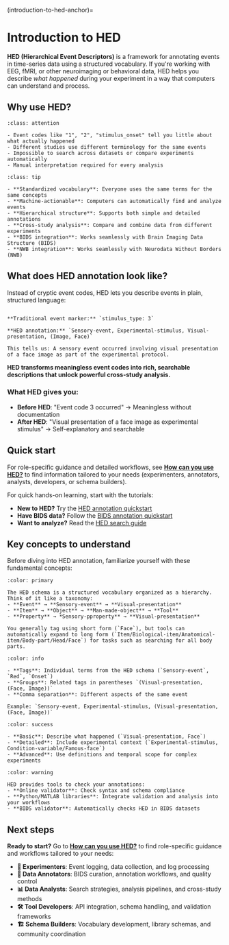 (introduction-to-hed-anchor)=
# Introduction to HED

**HED (Hierarchical Event Descriptors)** is a framework for annotating events in time-series data using a structured vocabulary. If you're working with EEG, fMRI, or other neuroimaging  or behavioral data, HED helps you describe *what happened* during your experiment in a way that computers can understand and process.

## Why use HED?

````{admonition} **Traditional event annotation problems**
:class: attention

- Event codes like "1", "2", "stimulus_onset" tell you little about what actually happened
- Different studies use different terminology for the same events
- Impossible to search across datasets or compare experiments automatically
- Manual interpretation required for every analysis
````

````{admonition} **HED solutions**
:class: tip

- **Standardized vocabulary**: Everyone uses the same terms for the same concepts
- **Machine-actionable**: Computers can automatically find and analyze events
- **Hierarchical structure**: Supports both simple and detailed annotations
- **Cross-study analysis**: Compare and combine data from different experiments
- **BIDS integration**: Works seamlessly with Brain Imaging Data Structure (BIDS)
- **NWB integration**: Works seamlessly with Neurodata Without Borders (NWB)
````

## What does HED annotation look like?

Instead of cryptic event codes, HED lets you describe events in plain, structured language:

````{admonition} **Example: Simple HED annotation**

**Traditional event marker:** `stimulus_type: 3`

**HED annotation:** `Sensory-event, Experimental-stimulus, Visual-presentation, (Image, Face)`

This tells us: A sensory event occurred involving visual presentation of a face image as part of the experimental protocol.
````

**HED transforms meaningless event codes into rich, searchable descriptions that unlock powerful cross-study analysis.**

### What HED gives you:
- **Before HED**: "Event code 3 occurred" → Meaningless without documentation  
- **After HED**: "Visual presentation of a face image as experimental stimulus" → Self-explanatory and searchable

## Quick start

For role-specific guidance and detailed workflows, see [**How can you use HED?**](HowCanYouUseHed.md) to find 
information tailored to your needs (experimenters, annotators, analysts, developers, or schema builders).

For quick hands-on learning, start with the tutorials:
- **New to HED?** Try the [HED annotation quickstart](HedAnnotationQuickstart.md)
- **Have BIDS data?** Follow the [BIDS annotation quickstart](BidsAnnotationQuickstart.md)  
- **Want to analyze?** Read the [HED search guide](HedSearchGuide.md)

## Key concepts to understand

Before diving into HED annotation, familiarize yourself with these fundamental concepts:

````{dropdown} **HED Schema - The Vocabulary**
:color: primary

The HED schema is a structured vocabulary organized as a hierarchy. Think of it like a taxonomy:
- **Event** → **Sensory-event** → **Visual-presentation**
- **Item** → **Object** → **Man-made-object** → **Tool**
- **Property** → *Sensory-pproperty** → **Visual-presentation**

You generally tag using short form (`Face`), but tools can automatically expand to long form (`Item/Biological-item/Anatomical-item/Body-part/Head/Face`) for tasks such as searching for all body parts.
````

````{dropdown} **Tags and Grouping**  
:color: info

- **Tags**: Individual terms from the HED schema (`Sensory-event`, `Red`, `Onset`)
- **Groups**: Related tags in parentheses `(Visual-presentation, (Face, Image))`
- **Comma separation**: Different aspects of the same event

Example: `Sensory-event, Experimental-stimulus, (Visual-presentation, (Face, Image))`
````

````{dropdown} **Annotation Levels**
:color: success

- **Basic**: Describe what happened (`Visual-presentation, Face`)
- **Detailed**: Include experimental context (`Experimental-stimulus, Condition-variable/Famous-face`)  
- **Advanced**: Use definitions and temporal scope for complex experiments
````

````{dropdown} **Validation and Tools**
:color: warning

HED provides tools to check your annotations:
- **Online validator**: Check syntax and schema compliance
- **Python/MATLAB libraries**: Integrate validation and analysis into your workflows
- **BIDS validator**: Automatically checks HED in BIDS datasets
````

## Next steps

**Ready to start?** Go to [**How can you use HED?**](HowCanYouUseHed.md) to find role-specific guidance and workflows tailored to your needs:

- **🧪 Experimenters**: Event logging, data collection, and log processing
- **📝 Data Annotators**: BIDS curation, annotation workflows, and quality control  
- **📊 Data Analysts**: Search strategies, analysis pipelines, and cross-study methods
- **🛠️ Tool Developers**: API integration, schema handling, and validation frameworks
- **🏗️ Schema Builders**: Vocabulary development, library schemas, and community coordination
